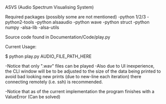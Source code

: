 ASVS (Audio Spectrum Visualising System)



Required packages (possibly some are not mentioned)
-python 1/2/3
-python2-tools
-python alsaaudio
-python wave
-python struct
-python numpy
-alsa-lib
-alsa-utils



Source code found in Documentation/Code/play.py



Current Usage:

$ python play.py    AUDIO_FILE_PATH_HERE

-Notice that only ".wav" files can be played
-Also due to UI inexperience, the CLI window will be to be adjusted to the size of the 
data being printed to avoid bad looking new prints (due to new-line each iteration) 
there connecting remotely (i.e. ssh) is recommended.

-Notice that as of the current implementation the program finishes with a ValueError 
(Can be solved)


